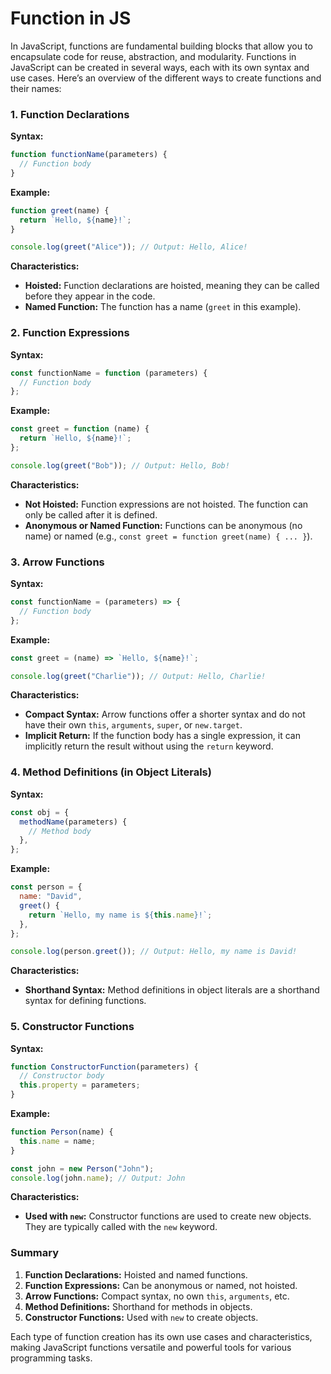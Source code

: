 # Function in JS

In JavaScript, functions are fundamental building blocks that allow you to encapsulate code for reuse, abstraction, and modularity. Functions in JavaScript can be created in several ways, each with its own syntax and use cases. Here’s an overview of the different ways to create functions and their names:

### 1. Function Declarations

**Syntax:**

```javascript
function functionName(parameters) {
  // Function body
}
```

**Example:**

```javascript
function greet(name) {
  return `Hello, ${name}!`;
}

console.log(greet("Alice")); // Output: Hello, Alice!
```

**Characteristics:**

- **Hoisted:** Function declarations are hoisted, meaning they can be called before they appear in the code.
- **Named Function:** The function has a name (`greet` in this example).

### 2. Function Expressions

**Syntax:**

```javascript
const functionName = function (parameters) {
  // Function body
};
```

**Example:**

```javascript
const greet = function (name) {
  return `Hello, ${name}!`;
};

console.log(greet("Bob")); // Output: Hello, Bob!
```

**Characteristics:**

- **Not Hoisted:** Function expressions are not hoisted. The function can only be called after it is defined.
- **Anonymous or Named Function:** Functions can be anonymous (no name) or named (e.g., `const greet = function greet(name) { ... }`).

### 3. Arrow Functions

**Syntax:**

```javascript
const functionName = (parameters) => {
  // Function body
};
```

**Example:**

```javascript
const greet = (name) => `Hello, ${name}!`;

console.log(greet("Charlie")); // Output: Hello, Charlie!
```

**Characteristics:**

- **Compact Syntax:** Arrow functions offer a shorter syntax and do not have their own `this`, `arguments`, `super`, or `new.target`.
- **Implicit Return:** If the function body has a single expression, it can implicitly return the result without using the `return` keyword.

### 4. Method Definitions (in Object Literals)

**Syntax:**

```javascript
const obj = {
  methodName(parameters) {
    // Method body
  },
};
```

**Example:**

```javascript
const person = {
  name: "David",
  greet() {
    return `Hello, my name is ${this.name}!`;
  },
};

console.log(person.greet()); // Output: Hello, my name is David!
```

**Characteristics:**

- **Shorthand Syntax:** Method definitions in object literals are a shorthand syntax for defining functions.

### 5. Constructor Functions

**Syntax:**

```javascript
function ConstructorFunction(parameters) {
  // Constructor body
  this.property = parameters;
}
```

**Example:**

```javascript
function Person(name) {
  this.name = name;
}

const john = new Person("John");
console.log(john.name); // Output: John
```

**Characteristics:**

- **Used with `new`:** Constructor functions are used to create new objects. They are typically called with the `new` keyword.

### Summary

1. **Function Declarations:** Hoisted and named functions.
2. **Function Expressions:** Can be anonymous or named, not hoisted.
3. **Arrow Functions:** Compact syntax, no own `this`, `arguments`, etc.
4. **Method Definitions:** Shorthand for methods in objects.
5. **Constructor Functions:** Used with `new` to create objects.

Each type of function creation has its own use cases and characteristics, making JavaScript functions versatile and powerful tools for various programming tasks.
